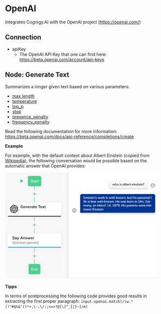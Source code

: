 ﻿# OpenAI

Integrates Cognigy.AI with the OpenAI project (https://openai.com/)

## Connection

- apiKey
  - The OpenAI API Key that one can find here: https://beta.openai.com/account/api-keys


## Node: Generate Text

Summarizes a longer given text based on various parameters:

- [max length](https://beta.openai.com/docs/api-reference/completions/create#completions/create-max_tokens)
- [temperature](https://beta.openai.com/docs/api-reference/completions/create#completions/create-temperature)
- [top_p](https://beta.openai.com/docs/api-reference/completions/create#completions/create-top_p)
- [stop](https://beta.openai.com/docs/api-reference/completions/create#completions/create-stop)
- [presence_penalty](https://beta.openai.com/docs/api-reference/completions/create#completions/create-presence_penalty)
- [frequency_penalty](https://beta.openai.com/docs/api-reference/completions/create#completions/create-frequency_penalty)

Read the following documentation for more information: https://beta.openai.com/docs/api-reference/completions/create 

**Example**

For example, with the default context about Albert Einstein (copied from [Wikipedia](https://en.wikipedia.org/wiki/Albert_Einstein)), the following conversation would be possible based on the automatic answer that OpenAI provides:

<img src="./docs/openAIExampleFlowChatConversation.png" width="500">


**Tipps**

In terms of postprocessing the following code provides good results in extracting the first proper paragraph:
`input.openai.match(/\w.*[!"#$%&'()*+,\-.\/:;<=>?@[\]^_{|}~]/m)`
